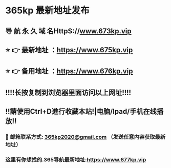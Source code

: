 # 365kp 最新地址发布 
## 导 航 永 久 域 名HttpS://www.673kp.vip
## ⭐️ 👉 最新地址 ：https://www.675kp.vip
## ⭐️ 👉 备用地址 ：https://www.676kp.vip
## ‼️‼️长按复制到浏览器里面访问以上网址‼️‼️
## ‼️請使用Ctrl+D進行收藏本站!|电脑/Ipad/手机在线播放‼️
### 📧 邮箱联系方式: 365kp2020@gmail.com （发送任意内容获取最新地址）
### 这里有你想找的.365导航最新地址:https://www.677kp.vip

